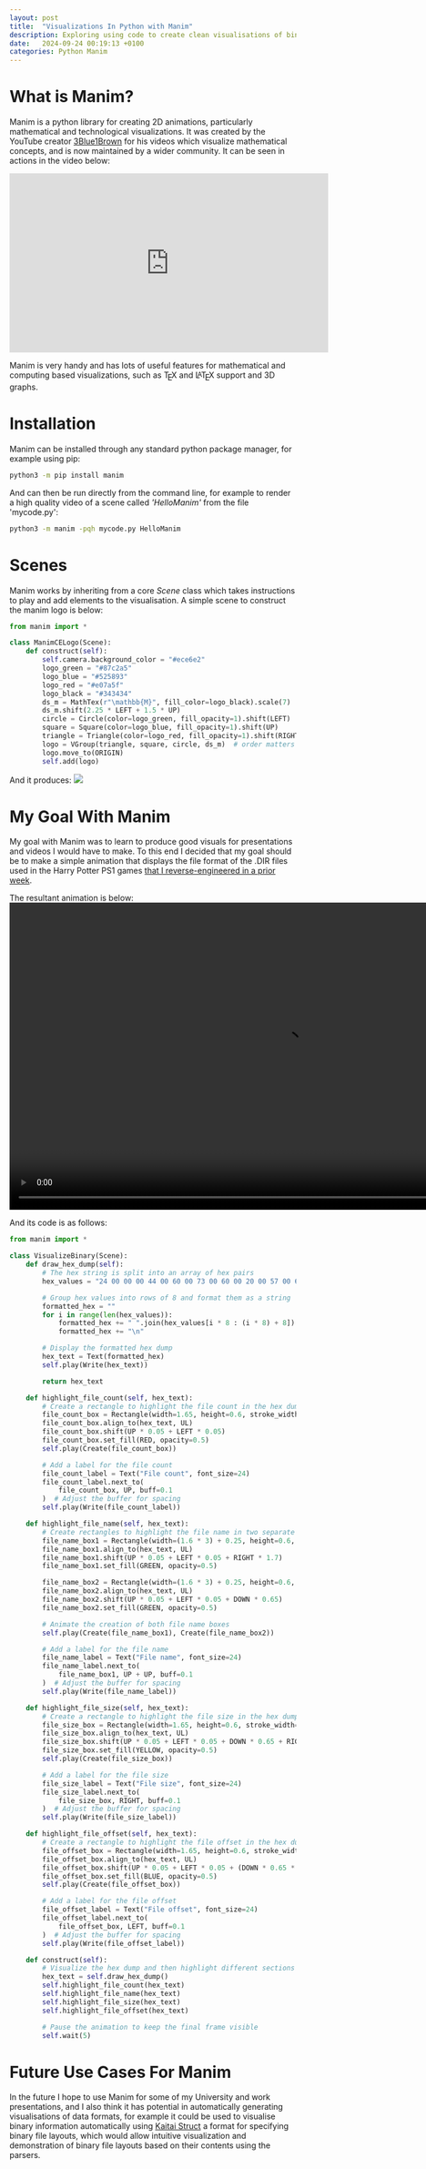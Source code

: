 ```yaml
---
layout: post
title:  "Visualizations In Python with Manim"
description: Exploring using code to create clean visualisations of binary formats
date:   2024-09-24 00:19:13 +0100
categories: Python Manim
---
```


<style>
.tex sub, .latex sub, .latex sup {
  text-transform: uppercase;
}

.tex sub, .latex sub {
  vertical-align: -0.5ex;
  margin-left: -0.1667em;
  margin-right: -0.125em;
}

.tex, .latex, .tex sub, .latex sub {
  font-size: 1em;
}

.latex sup {
  font-size: 0.85em;
  vertical-align: 0.15em;
  margin-left: -0.36em;
  margin-right: -0.15em;
}
</style>

# What is Manim?
Manim is a python library for creating 2D animations, particularly mathematical and technological visualizations. It was created by the YouTube creator [3Blue1Brown](https://www.youtube.com/@3blue1brown) for his videos which visualize mathematical concepts, and is now maintained by a wider community. It can be seen in actions in the video below:

<iframe width="560" height="315" src="https://www.youtube.com/embed/jsYwFizhncE?si=nIchptPphs6e6tss" title="YouTube video player" frameborder="0" allow="accelerometer; autoplay; clipboard-write; encrypted-media; gyroscope; picture-in-picture; web-share" referrerpolicy="strict-origin-when-cross-origin" allowfullscreen></iframe>

Manim is very handy and has lots of useful features for mathematical and computing based visualizations, such as <span class="tex">T<sub>e</sub>X</span> and 
<span class="latex">L<sup>a</sup>T<sub>e</sub>X</span> support and 3D graphs.

# Installation
Manim can be installed through any standard python package manager, for example using pip:
```bash
python3 -m pip install manim
```

And can then be run directly from the command line, for example to render a high quality video of a scene called *'HelloManim'* from the file 'mycode.py':
```bash
python3 -m manim -pqh mycode.py HelloManim
```


# Scenes
Manim works by inheriting from a core *Scene* class which takes instructions to play and add elements to the visualisation. A simple scene to construct the manim logo is below:
```python
from manim import *

class ManimCELogo(Scene):
    def construct(self):
        self.camera.background_color = "#ece6e2"
        logo_green = "#87c2a5"
        logo_blue = "#525893"
        logo_red = "#e07a5f"
        logo_black = "#343434"
        ds_m = MathTex(r"\mathbb{M}", fill_color=logo_black).scale(7)
        ds_m.shift(2.25 * LEFT + 1.5 * UP)
        circle = Circle(color=logo_green, fill_opacity=1).shift(LEFT)
        square = Square(color=logo_blue, fill_opacity=1).shift(UP)
        triangle = Triangle(color=logo_red, fill_opacity=1).shift(RIGHT)
        logo = VGroup(triangle, square, circle, ds_m)  # order matters
        logo.move_to(ORIGIN)
        self.add(logo)
```

And it produces:
![](https://docs.manim.community/en/stable/_images/ManimCELogo-1.png)

# My Goal With Manim
My goal with Manim was to learn to produce good visuals for presentations and videos I would have to make. To this end I decided that my goal should be to make a simple animation that displays the file format of the .DIR files used in the Harry Potter PS1 games [that I reverse-engineered in a prior week](https://fhoughton.github.io/reverse-engineering/ps1/psx/c/2024/08/10/week5-potter.html).

The resultant animation is below:
<video muted autoplay controls width="960" height="540">
    <source src="/images/manim_dirfile.mp4" type="video/mp4">
</video>

And its code is as follows:
```python
from manim import *

class VisualizeBinary(Scene):
    def draw_hex_dump(self):
        # The hex string is split into an array of hex pairs
        hex_values = "24 00 00 00 44 00 60 00 73 00 60 00 20 00 57 00 68 00 6B 00 6B 00 20 00 42 00 64 00 20 00 4C 00 6E 00 72 00 73 00 00 00 1A 00 00 00 41 00 71 00 64 00 60 00 20 00 62 00 6B 00 64 00 60 00 71 00 64 00 63 00 00 00 1C 00".split(" ")

        # Group hex values into rows of 8 and format them as a string
        formatted_hex = ""
        for i in range(len(hex_values)):
            formatted_hex += " ".join(hex_values[i * 8 : (i * 8) + 8])
            formatted_hex += "\n"

        # Display the formatted hex dump
        hex_text = Text(formatted_hex)
        self.play(Write(hex_text))

        return hex_text

    def highlight_file_count(self, hex_text):
        # Create a rectangle to highlight the file count in the hex dump
        file_count_box = Rectangle(width=1.65, height=0.6, stroke_width=0)
        file_count_box.align_to(hex_text, UL)
        file_count_box.shift(UP * 0.05 + LEFT * 0.05)
        file_count_box.set_fill(RED, opacity=0.5)
        self.play(Create(file_count_box))

        # Add a label for the file count
        file_count_label = Text("File count", font_size=24)
        file_count_label.next_to(
            file_count_box, UP, buff=0.1
        )  # Adjust the buffer for spacing
        self.play(Write(file_count_label))

    def highlight_file_name(self, hex_text):
        # Create rectangles to highlight the file name in two separate locations
        file_name_box1 = Rectangle(width=(1.6 * 3) + 0.25, height=0.6, stroke_width=0)
        file_name_box1.align_to(hex_text, UL)
        file_name_box1.shift(UP * 0.05 + LEFT * 0.05 + RIGHT * 1.7)
        file_name_box1.set_fill(GREEN, opacity=0.5)

        file_name_box2 = Rectangle(width=(1.6 * 3) + 0.25, height=0.6, stroke_width=0)
        file_name_box2.align_to(hex_text, UL)
        file_name_box2.shift(UP * 0.05 + LEFT * 0.05 + DOWN * 0.65)
        file_name_box2.set_fill(GREEN, opacity=0.5)

        # Animate the creation of both file name boxes
        self.play(Create(file_name_box1), Create(file_name_box2))

        # Add a label for the file name
        file_name_label = Text("File name", font_size=24)
        file_name_label.next_to(
            file_name_box1, UP + UP, buff=0.1
        )  # Adjust the buffer for spacing
        self.play(Write(file_name_label))

    def highlight_file_size(self, hex_text):
        # Create a rectangle to highlight the file size in the hex dump
        file_size_box = Rectangle(width=1.65, height=0.6, stroke_width=0)
        file_size_box.align_to(hex_text, UL)
        file_size_box.shift(UP * 0.05 + LEFT * 0.05 + DOWN * 0.65 + RIGHT * 5.1)
        file_size_box.set_fill(YELLOW, opacity=0.5)
        self.play(Create(file_size_box))

        # Add a label for the file size
        file_size_label = Text("File size", font_size=24)
        file_size_label.next_to(
            file_size_box, RIGHT, buff=0.1
        )  # Adjust the buffer for spacing
        self.play(Write(file_size_label))

    def highlight_file_offset(self, hex_text):
        # Create a rectangle to highlight the file offset in the hex dump
        file_offset_box = Rectangle(width=1.65, height=0.6, stroke_width=0)
        file_offset_box.align_to(hex_text, UL)
        file_offset_box.shift(UP * 0.05 + LEFT * 0.05 + (DOWN * 0.65 * 2))
        file_offset_box.set_fill(BLUE, opacity=0.5)
        self.play(Create(file_offset_box))

        # Add a label for the file offset
        file_offset_label = Text("File offset", font_size=24)
        file_offset_label.next_to(
            file_offset_box, LEFT, buff=0.1
        )  # Adjust the buffer for spacing
        self.play(Write(file_offset_label))

    def construct(self):
        # Visualize the hex dump and then highlight different sections
        hex_text = self.draw_hex_dump()
        self.highlight_file_count(hex_text)
        self.highlight_file_name(hex_text)
        self.highlight_file_size(hex_text)
        self.highlight_file_offset(hex_text)

        # Pause the animation to keep the final frame visible
        self.wait(5)
```

# Future Use Cases For Manim
In the future I hope to use Manim for some of my University and work presentations, and I also think it has potential in automatically generating visualisations of data formats, for example it could be used to visualise binary information automatically using [Kaitai Struct](https://kaitai.io/) a format for specifying binary file layouts, which would allow intuitive visualization and demonstration of binary file layouts based on their contents using the parsers.
